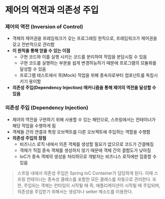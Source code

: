 # 제어의 역전과 의존성 주입

### 제어의 역전 (Inversion of Control)

* 객체의 제어권을 프레임워크가 갖는 프로그래밍 원칙으로, 프레임워크가 제어권을 갖고 전반적으로 관리함
* **이 원칙을 통해 얻을 수 있는 이점**
	* 구현 코드와 이를 실행 시키는 코드를 분리하여 작업을 분담시킬 수 있음
	* 구현 코드를 실행하는 부분을 쉽게 변경하능하기 때문에 프로그램의 모듈화를 달성할 수 있음
	* 프로그램 테스트에서 목(Mock) 작업을 위해 종속자로부터 컴포넌트를 독립시키기 용이함
* **의존성 주입(Dependency Injection) 매커니즘을 통해 제어의 역전을 달성할 수 있음**

### 의존성 주입 (Dependency Injection)

* 제어의 역전을 구현하기 위해 사용할 수 있는 패턴으로, 스프링에서는 컨테이너가 해당 작업을 수행하게 됨
* 객체들 간의 연결과 특정 오브젝트를 다른 오브젝트에 주입하는 역할을 수행함
* **의존성 주입의 장점**
	* 비즈니스 로직 내에서 의존 객체를 생성할 필요가 없으므로 코드가 간결해짐
	* 객체가 직접 종속 객체를 생성하지 않기 때문에 객체 간의 결합도가 낮아짐
	* IoC가 종속 객체의 생성을 처리하므로 개발자는 비즈니스 로직에만 집중할 수 있음

> 스프링 내에서 의존성 주입은 Spring IoC Container가 담당하게 된다. 이때 스프링 컨테이너는 종속성 클래스를 포함한 모든 클래스를 자동으로 관리한다. 또한, 주입되는 객체는 런타임이 시작될 때 즉, 애플리케이션이 시작될 때 주입되며, 의존성을 주입받기 위해서는 생성자나 setter 메소드를 이용한다.
